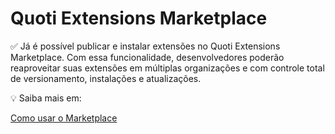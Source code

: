 # Quoti Extensions Marketplace




✅ Já é possível publicar e instalar extensões no Quoti Extensions Marketplace. Com essa funcionalidade, desenvolvedores poderão reaproveitar suas extensões em múltiplas organizações e com controle total de versionamento, instalações e atualizações.

💡 Saiba mais em:

[Como usar o Marketplace](https://www.notion.so/Como-usar-o-Marketplace-ce7a356a45944b4bafaf0f0ca681b660?pvs=21)

